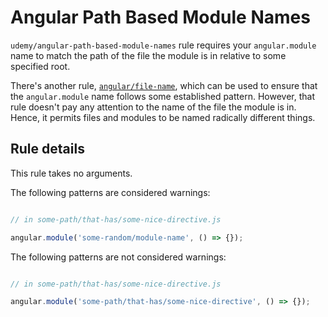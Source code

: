 # Angular Path Based Module Names

`udemy/angular-path-based-module-names` rule requires your `angular.module` name to match the path of the file the 
module is in relative to some specified root.

There's another rule, [`angular/file-name`](https://github.com/Gillespie59/eslint-plugin-angular/blob/master/docs/rules/file-name.md), 
which can be used to ensure that the `angular.module` name follows some established pattern. However, that rule doesn't 
pay any attention to the name of the file the module is in. Hence, it permits files and modules to be named radically 
different things.

## Rule details

This rule takes no arguments.

The following patterns are considered warnings:

```js 

// in some-path/that-has/some-nice-directive.js

angular.module('some-random/module-name', () => {});

```

The following patterns are not considered warnings:

```js

// in some-path/that-has/some-nice-directive.js

angular.module('some-path/that-has/some-nice-directive', () => {});
 
```
